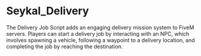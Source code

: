 # Seykal_Delivery
The Delivery Job Script adds an engaging delivery mission system to FiveM servers. Players can start a delivery job by interacting with an NPC, which involves spawning a vehicle, following a waypoint to a delivery location, and completing the job by reaching the destination.
